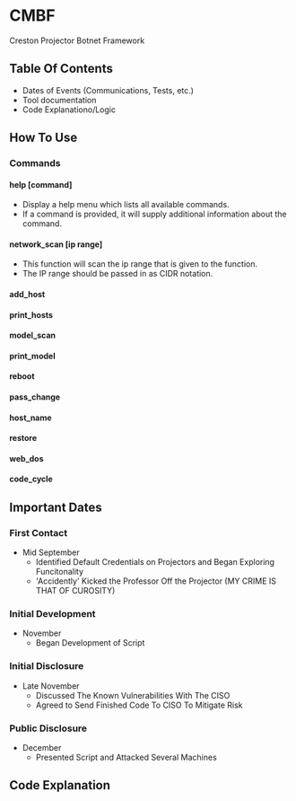 # CMBF
Creston Projector Botnet Framework
## Table Of Contents
- Dates of Events (Communications, Tests, etc.)
- Tool documentation
- Code Explanationo/Logic
## How To Use
### Commands
#### help [command]
  - Display a help menu which lists all available commands.
  - If a command is provided, it will supply additional information about the command.
#### network_scan [ip range]
  - This function will scan the ip range that is given to the function.
  - The IP range should be passed in as CIDR notation.
#### add_host
#### print_hosts
#### model_scan
#### print_model
#### reboot
#### pass_change
#### host_name
#### restore
#### web_dos
#### code_cycle

## Important Dates
### First Contact
- Mid September
  - Identified Default Credentials on Projectors and Began Exploring Funcitonality
  - 'Accidently' Kicked the Professor Off the Projector (MY CRIME IS THAT OF CUROSITY)
### Initial Development
- November
  - Began Development of Script
### Initial Disclosure
- Late November
  - Discussed The Known Vulnerabilities With The CISO
  - Agreed to Send Finished Code To CISO To Mitigate Risk
### Public Disclosure
- December
  - Presented Script and Attacked Several Machines
## Code Explanation
